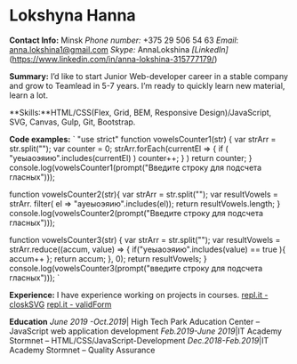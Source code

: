 # Lokshyna Hanna

**Contact Info:**
Minsk
*Phone number:* +375 29 506 54 63
*Email*: anna.lokshina1@gmail.com
*Skype:* AnnaLokshina
*[LinkedIn]*(https://www.linkedin.com/in/anna-lokshina-315777179/)

**Summary:** I’d like to start Junior Web-developer career in a stable company and grow to Teamlead in 5-7 years. I’m ready to quickly learn new material, learn a lot.

**Skills:**HTML/CSS(Flex, Grid, BEM, Responsive Design)/JavaScript, SVG, Canvas, Gulp, Git, Bootstrap.

**Code examples:**
`
"use strict"
function vowelsCounter1(str) {
    var strArr = str.split("");
    var counter = 0;
    strArr.forEach(currentEl => { 
        if ( "уеыаоэяию".includes(currentEl) )
        counter++;
    } )
    return counter;
}
console.log(vowelsCounter1(prompt("Введите строку для подсчета гласных")));

function vowelsCounter2(str){
    var strArr = str.split("");
    var resultVowels = strArr. filter( el => "ауеыоэяию".includes(el));
    return resultVowels.length;
}
console.log(vowelsCounter2(prompt("Введите строку для подсчета гласных")));

function vowelsCounter3(str) {
    var strArr = str.split("");
    var resultVowels = strArr.reduce((accum, value) => {
        if("уеыаоэяию".includes(value) == true ){
            accum++
       };
    return accum;
    }, 0);
    return resultVowels;
}
console.log(vowelsCounter3(prompt("введите строку для подсчета гласных")));
`

**Experience:** I have experience working on projects in courses.
[repl.it - closkSVG](https://repl.it/@AnnaLokshina/CLOCKSVG)
[repl.it - validForm](https://repl.it/@AnnaLokshina/VALIDFORM)

**Education**
*June 2019 -Oct.2019*|  High Tech Park Aducation Center – JavaScript web application development
*Feb.2019-June 2019*|IT Academy Stormnet – HTML/CSS/JavaScript-Development
*Dec.2018-Feb.2019*|IT Academy Stormnet – Quality Assurance 



